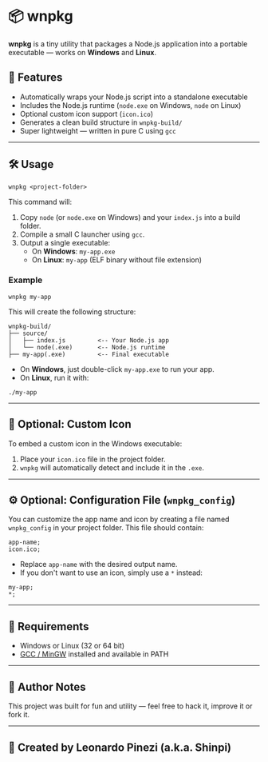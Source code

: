 # 📦 wnpkg

**wnpkg** is a tiny utility that packages a Node.js application into a portable executable — works on **Windows** and **Linux**.

## 🚀 Features

- Automatically wraps your Node.js script into a standalone executable
- Includes the Node.js runtime (`node.exe` on Windows, `node` on Linux)
- Optional custom icon support (`icon.ico`)
- Generates a clean build structure in `wnpkg-build/`
- Super lightweight — written in pure C using `gcc`

---

## 🛠️ Usage

```
wnpkg <project-folder>
```

This command will:

1. Copy `node` (or `node.exe` on Windows) and your `index.js` into a build folder.
2. Compile a small C launcher using `gcc`.
3. Output a single executable:
   - On **Windows**: `my-app.exe`
   - On **Linux**: `my-app` (ELF binary without file extension)

### Example

```
wnpkg my-app
```

This will create the following structure:

```
wnpkg-build/
├── source/
│   ├── index.js         <-- Your Node.js app
│   └── node(.exe)       <-- Node.js runtime
├── my-app(.exe)         <-- Final executable
```

- On **Windows**, just double-click `my-app.exe` to run your app.
- On **Linux**, run it with:

```
./my-app
```

---

## 🎨 Optional: Custom Icon

To embed a custom icon in the Windows executable:

1. Place your `icon.ico` file in the project folder.
2. `wnpkg` will automatically detect and include it in the `.exe`.

---

## ⚙️ Optional: Configuration File (`wnpkg_config`)

You can customize the app name and icon by creating a file named `wnpkg_config` in your project folder. This file should contain:

```
app-name;
icon.ico;
```

- Replace `app-name` with the desired output name.
- If you don't want to use an icon, simply use a `*` instead:

```
my-app;
*;
```

---

## 📄 Requirements

- Windows or Linux (32 or 64 bit)
- [GCC / MinGW](https://www.mingw-w64.org/) installed and available in PATH

---

## 🧠 Author Notes

This project was built for fun and utility — feel free to hack it, improve it or fork it.

---

## 🐧 Created by Leonardo Pinezi (a.k.a. Shinpi)
